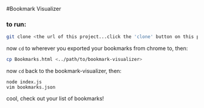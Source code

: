 #Bookmark Visualizer

### to run:
```bash
git clone <the url of this project...click the 'clone' button on this page>
```
now `cd` to wherever you exported your bookmarks from chrome to, then:
```bash
cp Bookmarks.html <../path/to/bookmark-visualizer>
```
now `cd` back to the bookmark-visualizer, then:
```
node index.js
vim bookmarks.json
```
cool, check out your list of bookmarks!

